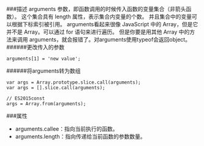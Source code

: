 ###描述
arguments 参数，即函数调用的时候传入函数的变量集合（非箭头函数）。 
这个集合具有 length 属性，表示集合内变量的个数。 并且集合中的变量可以根据下标索引被引用。 arguments看起来很像 JavaScript 中的 Array，但是它并不是 Array。可以通过 for 语句来进行遍历。 但是你要是用其他 Array 中的方法来调用 arguments，就会报错了。对arguments使用typeof会返回object。
######更改传入的参数
```
arguments[1] = 'new value';
```
######将arguments转为数组
```
var args = Array.prototype.slice.call(arguments);
var args = [].slice.call(arguments);

// ES2015const 
args = Array.from(arguments);
```
###属性
* arguments.callee：指向当前执行的函数。
* arguments.length：指向传递给当前函数的参数数量。
